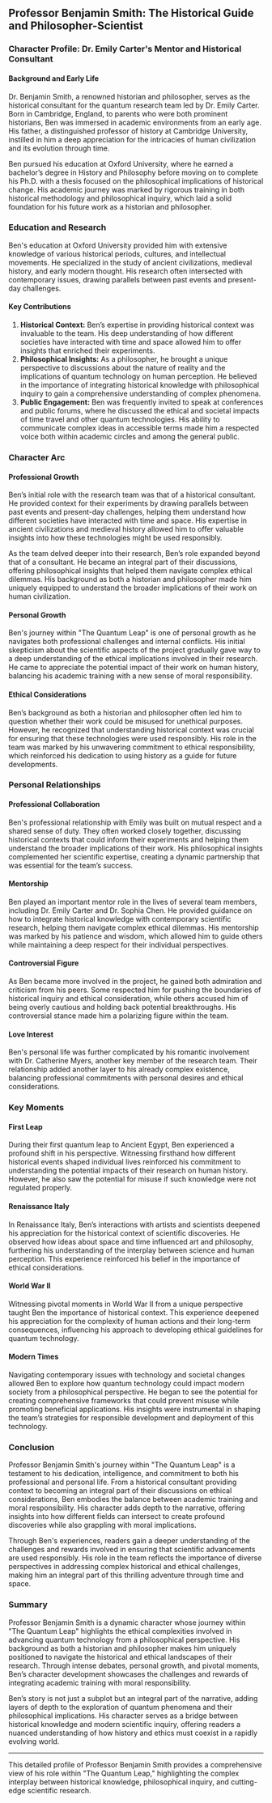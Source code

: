 ## Professor Benjamin Smith: The Historical Guide and Philosopher-Scientist

### Character Profile: Dr. Emily Carter's Mentor and Historical Consultant

#### Background and Early Life

Dr. Benjamin Smith, a renowned historian and philosopher, serves as the historical consultant for the quantum research team led by Dr. Emily Carter. Born in Cambridge, England, to parents who were both prominent historians, Ben was immersed in academic environments from an early age. His father, a distinguished professor of history at Cambridge University, instilled in him a deep appreciation for the intricacies of human civilization and its evolution through time.

Ben pursued his education at Oxford University, where he earned a bachelor’s degree in History and Philosophy before moving on to complete his Ph.D. with a thesis focused on the philosophical implications of historical change. His academic journey was marked by rigorous training in both historical methodology and philosophical inquiry, which laid a solid foundation for his future work as a historian and philosopher.

### Education and Research

Ben's education at Oxford University provided him with extensive knowledge of various historical periods, cultures, and intellectual movements. He specialized in the study of ancient civilizations, medieval history, and early modern thought. His research often intersected with contemporary issues, drawing parallels between past events and present-day challenges.

#### Key Contributions
1. **Historical Context:** Ben’s expertise in providing historical context was invaluable to the team. His deep understanding of how different societies have interacted with time and space allowed him to offer insights that enriched their experiments.
2. **Philosophical Insights:** As a philosopher, he brought a unique perspective to discussions about the nature of reality and the implications of quantum technology on human perception. He believed in the importance of integrating historical knowledge with philosophical inquiry to gain a comprehensive understanding of complex phenomena.
3. **Public Engagement:** Ben was frequently invited to speak at conferences and public forums, where he discussed the ethical and societal impacts of time travel and other quantum technologies. His ability to communicate complex ideas in accessible terms made him a respected voice both within academic circles and among the general public.

### Character Arc

#### Professional Growth
Ben’s initial role with the research team was that of a historical consultant. He provided context for their experiments by drawing parallels between past events and present-day challenges, helping them understand how different societies have interacted with time and space. His expertise in ancient civilizations and medieval history allowed him to offer valuable insights into how these technologies might be used responsibly.

As the team delved deeper into their research, Ben’s role expanded beyond that of a consultant. He became an integral part of their discussions, offering philosophical insights that helped them navigate complex ethical dilemmas. His background as both a historian and philosopher made him uniquely equipped to understand the broader implications of their work on human civilization.

#### Personal Growth
Ben's journey within "The Quantum Leap" is one of personal growth as he navigates both professional challenges and internal conflicts. His initial skepticism about the scientific aspects of the project gradually gave way to a deep understanding of the ethical implications involved in their research. He came to appreciate the potential impact of their work on human history, balancing his academic training with a new sense of moral responsibility.

#### Ethical Considerations
Ben’s background as both a historian and philosopher often led him to question whether their work could be misused for unethical purposes. However, he recognized that understanding historical context was crucial for ensuring that these technologies were used responsibly. His role in the team was marked by his unwavering commitment to ethical responsibility, which reinforced his dedication to using history as a guide for future developments.

### Personal Relationships

#### Professional Collaboration
Ben's professional relationship with Emily was built on mutual respect and a shared sense of duty. They often worked closely together, discussing historical contexts that could inform their experiments and helping them understand the broader implications of their work. His philosophical insights complemented her scientific expertise, creating a dynamic partnership that was essential for the team’s success.

#### Mentorship
Ben played an important mentor role in the lives of several team members, including Dr. Emily Carter and Dr. Sophia Chen. He provided guidance on how to integrate historical knowledge with contemporary scientific research, helping them navigate complex ethical dilemmas. His mentorship was marked by his patience and wisdom, which allowed him to guide others while maintaining a deep respect for their individual perspectives.

#### Controversial Figure
As Ben became more involved in the project, he gained both admiration and criticism from his peers. Some respected him for pushing the boundaries of historical inquiry and ethical consideration, while others accused him of being overly cautious and holding back potential breakthroughs. His controversial stance made him a polarizing figure within the team.

#### Love Interest
Ben's personal life was further complicated by his romantic involvement with Dr. Catherine Myers, another key member of the research team. Their relationship added another layer to his already complex existence, balancing professional commitments with personal desires and ethical considerations.

### Key Moments

#### First Leap
During their first quantum leap to Ancient Egypt, Ben experienced a profound shift in his perspective. Witnessing firsthand how different historical events shaped individual lives reinforced his commitment to understanding the potential impacts of their research on human history. However, he also saw the potential for misuse if such knowledge were not regulated properly.

#### Renaissance Italy
In Renaissance Italy, Ben’s interactions with artists and scientists deepened his appreciation for the historical context of scientific discoveries. He observed how ideas about space and time influenced art and philosophy, furthering his understanding of the interplay between science and human perception. This experience reinforced his belief in the importance of ethical considerations.

#### World War II
Witnessing pivotal moments in World War II from a unique perspective taught Ben the importance of historical context. This experience deepened his appreciation for the complexity of human actions and their long-term consequences, influencing his approach to developing ethical guidelines for quantum technology.

#### Modern Times
Navigating contemporary issues with technology and societal changes allowed Ben to explore how quantum technology could impact modern society from a philosophical perspective. He began to see the potential for creating comprehensive frameworks that could prevent misuse while promoting beneficial applications. His insights were instrumental in shaping the team’s strategies for responsible development and deployment of this technology.

### Conclusion

Professor Benjamin Smith's journey within "The Quantum Leap" is a testament to his dedication, intelligence, and commitment to both his professional and personal life. From a historical consultant providing context to becoming an integral part of their discussions on ethical considerations, Ben embodies the balance between academic training and moral responsibility. His character adds depth to the narrative, offering insights into how different fields can intersect to create profound discoveries while also grappling with moral implications.

Through Ben's experiences, readers gain a deeper understanding of the challenges and rewards involved in ensuring that scientific advancements are used responsibly. His role in the team reflects the importance of diverse perspectives in addressing complex historical and ethical challenges, making him an integral part of this thrilling adventure through time and space.

### Summary

Professor Benjamin Smith is a dynamic character whose journey within "The Quantum Leap" highlights the ethical complexities involved in advancing quantum technology from a philosophical perspective. His background as both a historian and philosopher makes him uniquely positioned to navigate the historical and ethical landscapes of their research. Through intense debates, personal growth, and pivotal moments, Ben’s character development showcases the challenges and rewards of integrating academic training with moral responsibility.

Ben’s story is not just a subplot but an integral part of the narrative, adding layers of depth to the exploration of quantum phenomena and their philosophical implications. His character serves as a bridge between historical knowledge and modern scientific inquiry, offering readers a nuanced understanding of how history and ethics must coexist in a rapidly evolving world.

---

This detailed profile of Professor Benjamin Smith provides a comprehensive view of his role within "The Quantum Leap," highlighting the complex interplay between historical knowledge, philosophical inquiry, and cutting-edge scientific research.